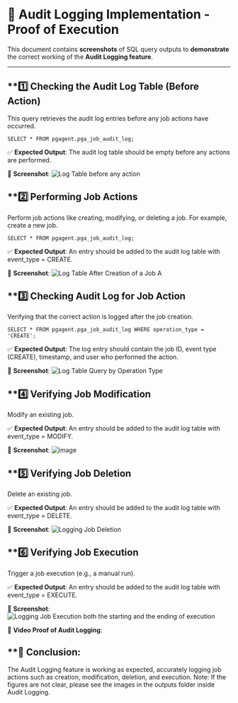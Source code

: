 # 📸 Audit Logging Implementation - Proof of Execution
This document contains **screenshots** of SQL query outputs to **demonstrate** the correct working of the **Audit Logging feature**.

-------------------------------------
## **1️⃣ Checking the Audit Log Table (Before Action)
This query retrieves the audit log entries before any job actions have occurred.

```
SELECT * FROM pgagent.pga_job_audit_log;
```
✅ **Expected Output**:
The audit log table should be empty before any actions are performed.

📸 **Screenshot**:
![Log Table before any action ](https://github.com/user-attachments/assets/dc6f2209-e90d-4a75-b50a-2c87431e7e57)


## **2️⃣ Performing Job Actions
Perform job actions like creating, modifying, or deleting a job. For example, create a new job.


```
SELECT * FROM pgagent.pga_job_audit_log;
```
✅ **Expected Output**:
An entry should be added to the audit log table with event_type = CREATE.

📸 **Screenshot**:
![Log Table After Creation of a Job A](https://github.com/user-attachments/assets/237d3c60-0ac1-42a2-aa96-2c37d8806c5e)

## **3️⃣ Checking Audit Log for Job Action
Verifying that the correct action is logged after the job creation.

```
SELECT * FROM pgagent.pga_job_audit_log WHERE operation_type = 'CREATE';
```
✅ **Expected Output**:
The log entry should contain the job ID, event type (CREATE), timestamp, and user who performed the action.

📸 **Screenshot**:
 ![Log Table Query by Operation Type](https://github.com/user-attachments/assets/8223a9a2-7d54-4932-847d-efc80abea591)


## **4️⃣ Verifying Job Modification
Modify an existing job.

✅ **Expected Output**:
An entry should be added to the audit log table with event_type = MODIFY.

📸 **Screenshot**:
![image](https://github.com/user-attachments/assets/4aadf420-d1d5-4209-a913-3763171d908c)


## **5️⃣ Verifying Job Deletion
Delete an existing job.


✅ **Expected Output**:
An entry should be added to the audit log table with event_type = DELETE.

📸 **Screenshot**:
![Logging Job Deletion](https://github.com/user-attachments/assets/db01c7af-06b7-4b48-ab84-5f75017cbf98)


## **6️⃣ Verifying Job Execution
Trigger a job execution (e.g., a manual run).


✅ **Expected Output**:
An entry should be added to the audit log table with event_type = EXECUTE.

📸 **Screenshot**:
![Logging Job Execution both the starting and the ending of execution](https://github.com/user-attachments/assets/91bae1bc-0aec-46f8-ab81-66173138c2d8)


📸 **Video Proof of Audit Logging**:


## **🎯 Conclusion:
The Audit Logging feature is working as expected, accurately logging job actions such as creation, modification, deletion, and execution.
Note: If the figures are not clear, please see the images in the outputs folder inside Audit Logging.

